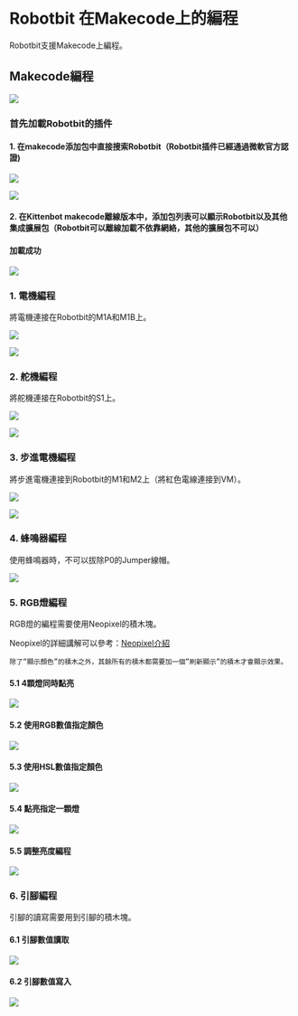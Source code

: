 # Robotbit 在Makecode上的編程

Robotbit支援Makecode上編程。

## Makecode編程

![](../../functional_module/PWmodules/images/mcbanner.png)

### 首先加載Robotbit的插件

#### 1. 在makecode添加包中直接搜索Robotbit（Robotbit插件已經通過微軟官方認證)  
![](../image/38_01.png) 
         
![](../image/39_1.png)

#### 2. 在Kittenbot makecode離線版本中，添加包列表可以顯示Robotbit以及其他集成擴展包（Robotbit可以離線加載不依靠網絡，其他的擴展包不可以） 

#### 加載成功

![](../images/success.png)

### 1. 電機編程

將電機連接在Robotbit的M1A和M1B上。

![](../image/motor_wire.png)

![](../image/robotbit_code1.png)

### 2. 舵機編程

將舵機連接在Robotbit的S1上。

![](../image/servo_wire.png)

![](../image/robotbit_code2.png)

### 3. 步進電機編程

將步進電機連接到Robotbit的M1和M2上（將紅色電線連接到VM）。

![](../image/stepper_wire.png)

![](../image/robotbit_code12.png)

### 4. 蜂鳴器編程

使用蜂鳴器時，不可以拔除P0的Jumper線帽。

![](../image/robotbit_code4.png)

### 5. RGB燈編程

RGB燈的編程需要使用Neopixel的積木塊。

Neopixel的詳細講解可以參考：[Neopixel介紹](../../accessories/LEDMatrix/LEDMatrixNeoPixel1)

    除了”顯示顏色”的積木之外，其餘所有的積木都需要加一個”刷新顯示”的積木才會顯示效果。

#### 5.1 4顆燈同時點亮

![](../image/robotbit_code5.png)

#### 5.2 使用RGB數值指定顏色

![](../image/robotbit_code6.png)

#### 5.3 使用HSL數值指定顏色

![](../image/robotbit_code7.png)

#### 5.4 點亮指定一顆燈

![](../image/robotbit_code8.png)

#### 5.5 調整亮度編程

![](../image/robotbit_code9.png)

### 6. 引腳編程

引腳的讀寫需要用到引腳的積木塊。

#### 6.1 引腳數值讀取

![](../image/robotbit_code10.png)

#### 6.2 引腳數值寫入

![](../image/robotbit_code11.png)
